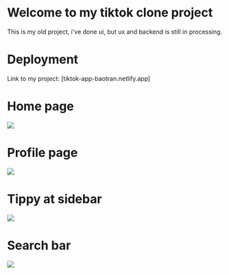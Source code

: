 # Welcome to my tiktok clone project
This is my old project, i've done ui, but ux and backend is still in processing.

# Deployment
Link to my project: [tiktok-app-baotran.netlify.app]

# Home page
<img src="https://res.cloudinary.com/boyplunger128/image/upload/v1695799677/tiktok_tzswds.png"/>

# Profile page
<img src="https://res.cloudinary.com/boyplunger128/image/upload/v1695799678/tiktok4_a78yfm.png"/>

# Tippy at sidebar
<img src="https://res.cloudinary.com/boyplunger128/image/upload/v1695799678/tiktok2_ucmprr.png"/>

# Search bar
<img src="https://res.cloudinary.com/boyplunger128/image/upload/v1695799678/tiktok3_uxdqrj.png"/>
